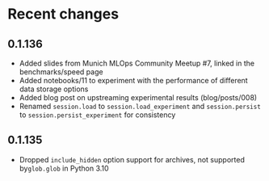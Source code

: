 # Recent changes

## 0.1.136

* Added slides from Munich MLOps Community Meetup #7, linked in the benchmarks/speed page
* Added notebooks/11 to experiment with the performance of different data storage options
* Added blog post on upstreaming experimental results (blog/posts/008)
* Renamed `session.load` to `session.load_experiment` and `session.persist` to `session.persist_experiment` for consistency

## 0.1.135

* Dropped `include_hidden` option support for archives, not supported by`glob.glob` in Python 3.10